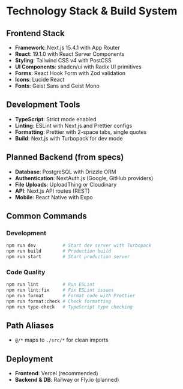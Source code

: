 # Technology Stack & Build System

## Frontend Stack
- **Framework**: Next.js 15.4.1 with App Router
- **React**: 19.1.0 with React Server Components
- **Styling**: Tailwind CSS v4 with PostCSS
- **UI Components**: shadcn/ui with Radix UI primitives
- **Forms**: React Hook Form with Zod validation
- **Icons**: Lucide React
- **Fonts**: Geist Sans and Geist Mono

## Development Tools
- **TypeScript**: Strict mode enabled
- **Linting**: ESLint with Next.js and Prettier configs
- **Formatting**: Prettier with 2-space tabs, single quotes
- **Build**: Next.js with Turbopack for dev mode

## Planned Backend (from specs)
- **Database**: PostgreSQL with Drizzle ORM
- **Authentication**: NextAuth.js (Google, GitHub providers)
- **File Uploads**: UploadThing or Cloudinary
- **API**: Next.js API routes (REST)
- **Mobile**: React Native with Expo

## Common Commands

### Development
```bash
npm run dev          # Start dev server with Turbopack
npm run build        # Production build
npm run start        # Start production server
```

### Code Quality
```bash
npm run lint         # Run ESLint
npm run lint:fix     # Fix ESLint issues
npm run format       # Format code with Prettier
npm run format:check # Check formatting
npm run type-check   # TypeScript type checking
```

## Path Aliases
- `@/*` maps to `./src/*` for clean imports

## Deployment
- **Frontend**: Vercel (recommended)
- **Backend & DB**: Railway or Fly.io (planned)